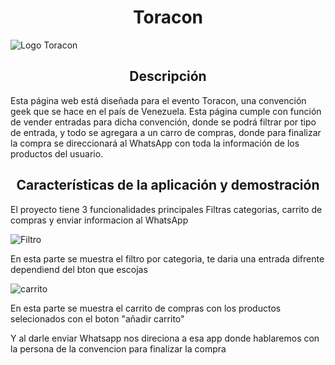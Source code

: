 
<h1 align="center"> Toracon </h1>


![Logo Toracon](https://user-images.githubusercontent.com/104181677/214110226-cb904f0e-e44b-495b-b5bb-4c03e3647855.jpg)


<h2 align="center"> Descripción </h2>

<p> Esta página web está diseñada para el evento Toracon, una convención geek que se hace en el país de Venezuela. Esta página cumple con función de vender entradas para dicha convención, donde se podrá filtrar por tipo de entrada, y todo se agregara a un carro de compras, donde para finalizar la compra se direccionará al WhatsApp con toda la información de los productos del usuario. </p>

<h2 align="center">Características de la aplicación y demostración</h2>

<p> El proyecto tiene 3 funcionalidades principales Filtras categorias, carrito de compras y enviar informacion al WhatsApp </p>


![Filtro](https://user-images.githubusercontent.com/104181677/214186843-7f82fb79-56a8-4b3b-98ca-d069afb7b778.png)

<p> En esta parte se muestra el filtro por categoria, te daria una entrada difrente dependiend del bton que escojas </p>

![carrito](https://user-images.githubusercontent.com/104181677/214187544-31a31ce6-db2c-422e-8e11-563ce567ba2d.png)

<p> En esta parte se muestra el carrito de compras con los productos selecionados con el boton "añadir carrito" </p>
<p> Y al darle enviar Whatsapp nos direciona a esa app donde hablaremos con la persona de la convencion para finalizar la compra </p>
